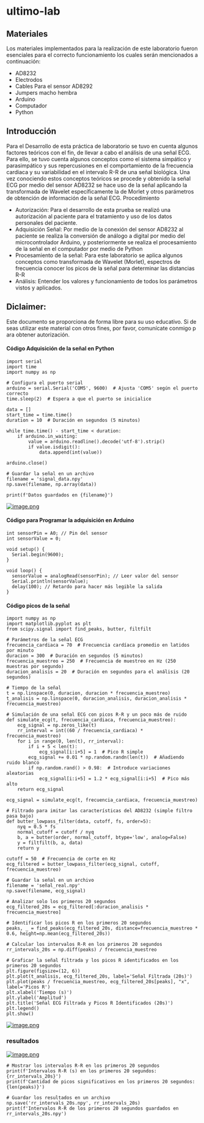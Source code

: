 # ultimo-lab
## Materiales
Los materiales implementados para la realización de este laboratorio fueron esenciales para el correcto funcionamiento los cuales serán mencionados a continuación:
- AD8232
- Electrodos
- Cables Para el sensor AD8292
- Jumpers macho hembra
- Arduino
- Computador
- Python

## Introducción 
Para el Desarrollo de esta práctica de laboratorio se tuvo en cuenta algunos factores teóricos con el fin, de llevar a cabo el análisis de una señal ECG. Para ello, se tuvo cuenta algunos conceptos como el sistema simpático y parasimpático y sus repercusiones en el comportamiento de la frecuencia cardiaca y su variabilidad en el intervalo R-R de una señal biológica. Una vez conociendo estos conceptos teóricos se procede y obtenido la señal ECG por medio del sensor AD8232 se hace uso de la señal aplicando la transformada de Wavelet específicamente la de Morlet y otros parámetros de obtención de información de la señal ECG.
Procedimiento
- Autorización: Para el desarrollo de esta prueba se realizó una autorización al paciente para el tratamiento y uso de los datos personales del paciente.
- Adquisición Señal: Por medio de la conexión del sensor AD8232 al paciente se realiza la conversión de análogo a digital por medio del microcontrolador Arduino, y posteriormente se realiza el procesamiento de la señal en el computador por medio de Python
- Procesamiento de la señal: Para este laboratorio se aplica algunos conceptos como transformada de Wavelet (Morlet), espectros de frecuencia conocer los picos de la señal para determinar las distancias R-R
- Análisis: Entender los valores y funcionamiento de todos los parámetros vistos y aplicados.	

## Diclaimer:
Este documento se proporciona de forma libre para su uso educativo. Si deseas utilizar este material con otros fines, por favor, comunícate conmigo para obtener autorización.
#### Código Adquisición de la señal en Python

	import serial
	import time
	import numpy as np

	# Configura el puerto serial
	arduino = serial.Serial('COM5', 9600)  # Ajusta 'COM5' según el puerto correcto
	time.sleep(2)  # Espera a que el puerto se inicialice

	data = []
	start_time = time.time()
	duration = 10  # Duración en segundos (5 minutos)

	while time.time() - start_time < duration:
		if arduino.in_waiting:
			value = arduino.readline().decode('utf-8').strip()
			if value.isdigit():
				data.append(int(value))

	arduino.close()

	# Guardar la señal en un archivo
	filename = 'signal_data.npy'
	np.save(filename, np.array(data))

	print(f'Datos guardados en {filename}')
[![image.png](https://i.postimg.cc/kMxnPmK1/image.png)](https://postimg.cc/JtzwjSTZ)
 
#### Código para Programar la adquisición en Arduino
	int sensorPin = A0; // Pin del sensor
	int sensorValue = 0; 

	void setup() {
	  Serial.begin(9600);
	}

	void loop() {
	  sensorValue = analogRead(sensorPin); // Leer valor del sensor
	  Serial.println(sensorValue);
	  delay(100); // Retardo para hacer más legible la salida
	}



#### Código picos de la señal

	import numpy as np
	import matplotlib.pyplot as plt
	from scipy.signal import find_peaks, butter, filtfilt

	# Parámetros de la señal ECG
	frecuencia_cardiaca = 70  # Frecuencia cardíaca promedio en latidos por minuto
	duracion = 300  # Duración en segundos (5 minutos)
	frecuencia_muestreo = 250  # Frecuencia de muestreo en Hz (250 muestras por segundo)
	duracion_analisis = 20  # Duración en segundos para el análisis (20 segundos)

	# Tiempo de la señal
	t = np.linspace(0, duracion, duracion * frecuencia_muestreo)
	t_analisis = np.linspace(0, duracion_analisis, duracion_analisis * frecuencia_muestreo)

	# Simulación de una señal ECG con picos R-R y un poco más de ruido
	def simulate_ecg(t, frecuencia_cardiaca, frecuencia_muestreo):
		ecg_signal = np.zeros_like(t)
		rr_interval = int((60 / frecuencia_cardiaca) * frecuencia_muestreo)
		for i in range(0, len(t), rr_interval):
			if i + 5 < len(t):
				ecg_signal[i:i+5] = 1  # Pico R simple
			ecg_signal += 0.01 * np.random.randn(len(t))  # Añadiendo ruido blanco
			if np.random.rand() > 0.98:  # Introduce variaciones aleatorias
				ecg_signal[i:i+5] = 1.2 * ecg_signal[i:i+5]  # Pico más alto
		return ecg_signal

	ecg_signal = simulate_ecg(t, frecuencia_cardiaca, frecuencia_muestreo)

	# Filtrado para imitar las características del AD8232 (simple filtro pasa bajo)
	def butter_lowpass_filter(data, cutoff, fs, order=5):
		nyq = 0.5 * fs
		normal_cutoff = cutoff / nyq
		b, a = butter(order, normal_cutoff, btype='low', analog=False)
		y = filtfilt(b, a, data)
		return y

	cutoff = 50  # Frecuencia de corte en Hz
	ecg_filtered = butter_lowpass_filter(ecg_signal, cutoff, frecuencia_muestreo)

	# Guardar la señal en un archivo
	filename = 'señal_real.npy'
	np.save(filename, ecg_signal)

	# Analizar solo los primeros 20 segundos
	ecg_filtered_20s = ecg_filtered[:duracion_analisis * frecuencia_muestreo]

	# Identificar los picos R en los primeros 20 segundos
	peaks, _ = find_peaks(ecg_filtered_20s, distance=frecuencia_muestreo * 0.6, height=np.mean(ecg_filtered_20s))

	# Calcular los intervalos R-R en los primeros 20 segundos
	rr_intervals_20s = np.diff(peaks) / frecuencia_muestreo

	# Graficar la señal filtrada y los picos R identificados en los primeros 20 segundos
	plt.figure(figsize=(12, 6))
	plt.plot(t_analisis, ecg_filtered_20s, label='Señal Filtrada (20s)')
	plt.plot(peaks / frecuencia_muestreo, ecg_filtered_20s[peaks], "x", label='Picos R')
	plt.xlabel('Tiempo (s)')
	plt.ylabel('Amplitud')
	plt.title('Señal ECG Filtrada y Picos R Identificados (20s)')
	plt.legend()
	plt.show()
 [![image.png](https://i.postimg.cc/2SjjxKqH/image.png)](https://postimg.cc/2VJfkT7v)
 ### resultados 
[![image.png](https://i.postimg.cc/yNMz2QdC/image.png)](https://postimg.cc/7Cnc2N0K)

	# Mostrar los intervalos R-R en los primeros 20 segundos
	print(f'Intervalos R-R (s) en los primeros 20 segundos: {rr_intervals_20s}')
	print(f'Cantidad de picos significativos en los primeros 20 segundos: {len(peaks)}')

	# Guardar los resultados en un archivo
	np.save('rr_intervals_20s.npy', rr_intervals_20s)
	print(f'Intervalos R-R de los primeros 20 segundos guardados en rr_intervals_20s.npy')
